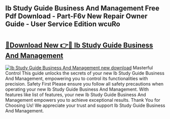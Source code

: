 ## Ib Study Guide Business And Management Free Pdf Download - Part-F6v New Repair Owner Guide - User Service Edition wcuRo

# <h2><a href="http://bc60408.oget.top/?id=Ib+Study+Guide+Business+And+Management">🔗Download New 👉🔴 Ib Study Guide Business And Management</a></h2>

[![Ib Study Guide Business And Management new download](https://i.imgur.com/5g1atiW.png)](http://bc60408.oget.top/?id=Ib+Study+Guide+Business+And+Management)
Masterful Control This guide unlocks the secrets of your new Ib Study Guide Business And Management, empowering you to control its functionalities with precision. Safety First Please ensure you follow all safety precautions when operating your new Ib Study Guide Business And Management. With features like list of features, your new Ib Study Guide Business And Management empowers you to achieve exceptional results. Thank You for Choosing Us! We appreciate your trust and support Ib Study Guide Business And Management.

